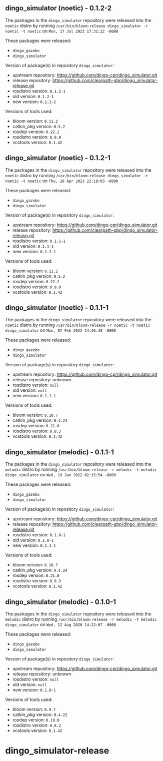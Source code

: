 ## dingo_simulator (noetic) - 0.1.2-2

The packages in the `dingo_simulator` repository were released into the `noetic` distro by running `/usr/bin/bloom-release dingo_simulator -r noetic -t noetic` on `Mon, 17 Jul 2023 17:31:22 -0000`

These packages were released:
- `dingo_gazebo`
- `dingo_simulator`

Version of package(s) in repository `dingo_simulator`:

- upstream repository: https://github.com/dingo-cpr/dingo_simulator.git
- release repository: https://github.com/clearpath-gbp/dingo_simulator-release.git
- rosdistro version: `0.1.2-1`
- old version: `0.1.2-1`
- new version: `0.1.2-2`

Versions of tools used:

- bloom version: `0.11.2`
- catkin_pkg version: `0.5.2`
- rosdep version: `0.22.2`
- rosdistro version: `0.9.0`
- vcstools version: `0.1.42`


## dingo_simulator (noetic) - 0.1.2-1

The packages in the `dingo_simulator` repository were released into the `noetic` distro by running `/usr/bin/bloom-release dingo_simulator -r noetic -t noetic` on `Thu, 20 Apr 2023 22:18:03 -0000`

These packages were released:
- `dingo_gazebo`
- `dingo_simulator`

Version of package(s) in repository `dingo_simulator`:

- upstream repository: https://github.com/dingo-cpr/dingo_simulator.git
- release repository: https://github.com/clearpath-gbp/dingo_simulator-release.git
- rosdistro version: `0.1.1-1`
- old version: `0.1.1-1`
- new version: `0.1.2-1`

Versions of tools used:

- bloom version: `0.11.2`
- catkin_pkg version: `0.5.2`
- rosdep version: `0.22.2`
- rosdistro version: `0.9.0`
- vcstools version: `0.1.42`


## dingo_simulator (noetic) - 0.1.1-1

The packages in the `dingo_simulator` repository were released into the `noetic` distro by running `/usr/bin/bloom-release -r noetic -t noetic dingo_simulator` on `Mon, 07 Feb 2022 14:46:48 -0000`

These packages were released:
- `dingo_gazebo`
- `dingo_simulator`

Version of package(s) in repository `dingo_simulator`:

- upstream repository: https://github.com/dingo-cpr/dingo_simulator.git
- release repository: unknown
- rosdistro version: `null`
- old version: `null`
- new version: `0.1.1-1`

Versions of tools used:

- bloom version: `0.10.7`
- catkin_pkg version: `0.4.24`
- rosdep version: `0.21.0`
- rosdistro version: `0.8.3`
- vcstools version: `0.1.42`


## dingo_simulator (melodic) - 0.1.1-1

The packages in the `dingo_simulator` repository were released into the `melodic` distro by running `/usr/bin/bloom-release -r melodic -t melodic dingo_simulator` on `Wed, 19 Jan 2022 02:15:54 -0000`

These packages were released:
- `dingo_gazebo`
- `dingo_simulator`

Version of package(s) in repository `dingo_simulator`:

- upstream repository: https://github.com/dingo-cpr/dingo_simulator.git
- release repository: https://github.com/clearpath-gbp/dingo_simulator-release.git
- rosdistro version: `0.1.0-1`
- old version: `0.1.0-1`
- new version: `0.1.1-1`

Versions of tools used:

- bloom version: `0.10.7`
- catkin_pkg version: `0.4.24`
- rosdep version: `0.21.0`
- rosdistro version: `0.8.3`
- vcstools version: `0.1.42`


## dingo_simulator (melodic) - 0.1.0-1

The packages in the `dingo_simulator` repository were released into the `melodic` distro by running `/usr/bin/bloom-release -r melodic -t melodic dingo_simulator` on `Wed, 12 Aug 2020 14:22:07 -0000`

These packages were released:
- `dingo_gazebo`
- `dingo_simulator`

Version of package(s) in repository `dingo_simulator`:

- upstream repository: https://github.com/dingo-cpr/dingo_simulator.git
- release repository: unknown
- rosdistro version: `null`
- old version: `null`
- new version: `0.1.0-1`

Versions of tools used:

- bloom version: `0.9.7`
- catkin_pkg version: `0.4.22`
- rosdep version: `0.19.0`
- rosdistro version: `0.8.2`
- vcstools version: `0.1.42`


# dingo_simulator-release
